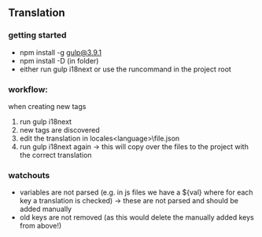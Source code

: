 ## Translation

### getting started

- npm install -g gulp@3.9.1
- npm install -D (in folder)
- either run gulp i18next or use the runcommand in the project root

### workflow:

when creating new tags

1. run gulp i18next
2. new tags are discovered
3. edit the translation in locales\<language>\file.json
4. run gulp i18next again -> this will copy over the files to the project with the correct translation

### watchouts

- variables are not parsed (e.g. in js files we have a \${val} where for each key a translation is checked) -> these are not parsed and should be added manually
- old keys are not removed (as this would delete the manually added keys from above!)
